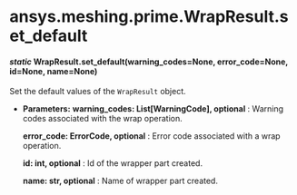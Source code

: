 <a id="ansys-meshing-prime-wrapresult-set-default"></a>

# ansys.meshing.prime.WrapResult.set_default

<a id="ansys.meshing.prime.WrapResult.set_default"></a>

#### *static* WrapResult.set_default(warning_codes=None, error_code=None, id=None, name=None)

Set the default values of the `WrapResult` object.

* **Parameters:**
  **warning_codes: List[WarningCode], optional**
  : Warning codes associated with the wrap operation.

  **error_code: ErrorCode, optional**
  : Error code associated with a wrap operation.

  **id: int, optional**
  : Id of the wrapper part created.

  **name: str, optional**
  : Name of wrapper part created.

<!-- !! processed by numpydoc !! -->
